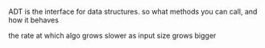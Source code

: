 ADT is the interface for data structures. so what methods you can call, and how it behaves


the rate at which algo grows slower as input size grows bigger